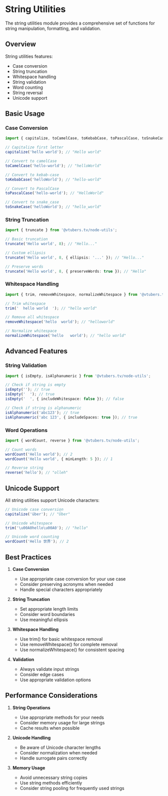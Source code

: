 # String Utilities

The string utilities module provides a comprehensive set of functions for string manipulation, formatting, and validation.

## Overview

String utilities features:
- Case conversion
- String truncation
- Whitespace handling
- String validation
- Word counting
- String reversal
- Unicode support

## Basic Usage

### Case Conversion

```typescript
import { capitalize, toCamelCase, toKebabCase, toPascalCase, toSnakeCase } from '@vtubers.tv/node-utils';

// Capitalize first letter
capitalize('hello world'); // "Hello world"

// Convert to camelCase
toCamelCase('hello-world'); // "helloWorld"

// Convert to kebab-case
toKebabCase('helloWorld'); // "hello-world"

// Convert to PascalCase
toPascalCase('hello-world'); // "HelloWorld"

// Convert to snake_case
toSnakeCase('helloWorld'); // "hello_world"
```

### String Truncation

```typescript
import { truncate } from '@vtubers.tv/node-utils';

// Basic truncation
truncate('Hello world', 8); // "Hello..."

// Custom ellipsis
truncate('Hello world', 8, { ellipsis: '...' }); // "Hello..."

// Preserve words
truncate('Hello world', 8, { preserveWords: true }); // "Hello"
```

### Whitespace Handling

```typescript
import { trim, removeWhitespace, normalizeWhitespace } from '@vtubers.tv/node-utils';

// Trim whitespace
trim('  hello world  '); // "hello world"

// Remove all whitespace
removeWhitespace('hello  world'); // "helloworld"

// Normalize whitespace
normalizeWhitespace('hello   world'); // "hello world"
```

## Advanced Features

### String Validation

```typescript
import { isEmpty, isAlphanumeric } from '@vtubers.tv/node-utils';

// Check if string is empty
isEmpty(''); // true
isEmpty('  '); // true
isEmpty('  ', { includeWhitespace: false }); // false

// Check if string is alphanumeric
isAlphanumeric('abc123'); // true
isAlphanumeric('abc 123', { includeSpaces: true }); // true
```

### Word Operations

```typescript
import { wordCount, reverse } from '@vtubers.tv/node-utils';

// Count words
wordCount('Hello world'); // 2
wordCount('Hello world', { minLength: 5 }); // 1

// Reverse string
reverse('hello'); // "olleh"
```

## Unicode Support

All string utilities support Unicode characters:

```typescript
// Unicode case conversion
capitalize('über'); // "Über"

// Unicode whitespace
trim('\u00A0hello\u00A0'); // "hello"

// Unicode word counting
wordCount('Hello 世界'); // 2
```

## Best Practices

1. **Case Conversion**
   - Use appropriate case conversion for your use case
   - Consider preserving acronyms when needed
   - Handle special characters appropriately

2. **String Truncation**
   - Set appropriate length limits
   - Consider word boundaries
   - Use meaningful ellipsis

3. **Whitespace Handling**
   - Use trim() for basic whitespace removal
   - Use removeWhitespace() for complete removal
   - Use normalizeWhitespace() for consistent spacing

4. **Validation**
   - Always validate input strings
   - Consider edge cases
   - Use appropriate validation options

## Performance Considerations

1. **String Operations**
   - Use appropriate methods for your needs
   - Consider memory usage for large strings
   - Cache results when possible

2. **Unicode Handling**
   - Be aware of Unicode character lengths
   - Consider normalization when needed
   - Handle surrogate pairs correctly

3. **Memory Usage**
   - Avoid unnecessary string copies
   - Use string methods efficiently
   - Consider string pooling for frequently used strings 